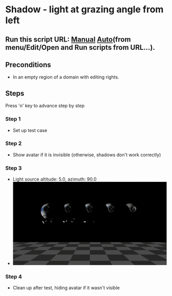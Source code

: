 # Shadow - light at grazing angle from left
## Run this script URL: [Manual](./test.js?raw=true)   [Auto](./testAuto.js?raw=true)(from menu/Edit/Open and Run scripts from URL...).

## Preconditions
- In an empty region of a domain with editing rights.

## Steps
Press 'n' key to advance step by step

### Step 1
- Set up test case
### Step 2
- Show avatar if it is invisible (otherwise, shadows don't work correctly)
### Step 3
- Light source altitude: 5.0, azimuth: 90.0
- ![](./ExpectedImage_00000.png)
### Step 4
- Clean up after test, hiding avatar if it wasn't visible

